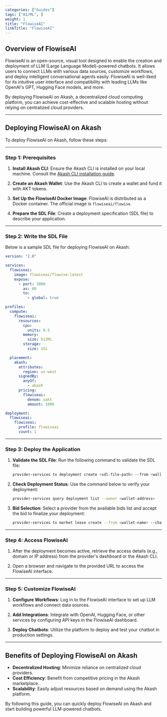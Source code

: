 ```yaml
---
categories: ["Guides"]
tags: ["AI/ML", ]
weight: 1
title: "FlowiseAI"
linkTitle: "FlowiseAI"
---
```


## Overview of FlowiseAI

FlowiseAI is an open-source, visual tool designed to enable the creation and deployment of LLM (Large Language Model)-powered chatbots. It allows users to connect LLMs with various data sources, customize workflows, and deploy intelligent conversational agents easily. FlowiseAI is well-liked for its intuitive user interface and compatibility with leading LLMs like OpenAI's GPT, Hugging Face models, and more.

By deploying FlowiseAI on Akash, a decentralized cloud computing platform, you can achieve cost-effective and scalable hosting without relying on centralized cloud providers.

---

## **Deploying FlowiseAI on Akash**

To deploy FlowiseAI on Akash, follow these steps:

---

### **Step 1: Prerequisites**

1. **Install Akash CLI**: Ensure the Akash CLI is installed on your local machine. Consult the [Akash CLI installation guide](/docs/getting-started/quickstart-guides/akash-cli/).

2. **Create an Akash Wallet**: Use the Akash CLI to create a wallet and fund it with AKT tokens.

3. **Set Up the FlowiseAI Docker Image**: FlowiseAI is distributed as a Docker container. The official image is `flowiseai/flowise`.

4. **Prepare the SDL File**: Create a deployment specification (SDL file) to describe your application.

---

### **Step 2: Write the SDL File**

Below is a sample SDL file for deploying FlowiseAI on Akash:

```yaml
version: "2.0"

services:
  flowiseai:
    image: flowiseai/flowise:latest
    expose:
      - port: 3000
        as: 80
        to:
          - global: true

profiles:
  compute:
    flowiseai:
      resources:
        cpu:
          units: 0.5
        memory:
          size: 512Mi
        storage:
          size: 1Gi

  placement:
    akash:
      attributes:
        region: us-west
      signedBy:
        anyOf:
          - akash
      pricing:
        flowiseai:
          denom: uakt
          amount: 1000

deployment:
  flowiseai:
    flowiseai:
      profile: flowiseai
      count: 1
```

---

### **Step 3: Deploy the Application**

1. **Validate the SDL File**:
   Run the following command to validate the SDL file:
   ```bash
   provider-services tx deployment create <sdl-file-path> --from <wallet-name> --chain-id <chain-id>
   ```

2. **Check Deployment Status**:
   Use the command below to verify your deployment:
   ```bash
   provider-services query deployment list --owner <wallet-address>
   ```

3. **Bid Selection**:
   Select a provider from the available bids list and accept the bid to finalize your deployment:
   ```bash
   provider-services tx market lease create --from <wallet-name> --chain-id <chain-id> --bid-id <bid-id>
   ```

---

### **Step 4: Access FlowiseAI**

1. After the deployment becomes active, retrieve the access details (e.g., domain or IP address) from the provider's dashboard or the Akash CLI.

2. Open a browser and navigate to the provided URL to access the FlowiseAI interface.

---

### **Step 5: Customize FlowiseAI**

1. **Configure Workflows**:
   Log in to the FlowiseAI interface to set up LLM workflows and connect data sources.

2. **Add Integrations**:
   Integrate with OpenAI, Hugging Face, or other services by configuring API keys in the FlowiseAI dashboard.

3. **Deploy Chatbots**:
   Utilize the platform to deploy and test your chatbot in production settings.

---

## Benefits of Deploying FlowiseAI on Akash

- **Decentralized Hosting**: Minimize reliance on centralized cloud providers.
- **Cost Efficiency**: Benefit from competitive pricing in the Akash marketplace.
- **Scalability**: Easily adjust resources based on demand using the Akash platform.

By following this guide, you can quickly deploy FlowiseAI on Akash and start building powerful LLM-powered chatbots.